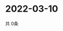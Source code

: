 # 2022-03-10
  共 0条

  <!-- BEGIN -->
  <!-- 最后更新时间Thu Mar 10 2022 06:09:14 GMT+0000 (Coordinated Universal Time) -->
  
  <!-- END -->
  
  